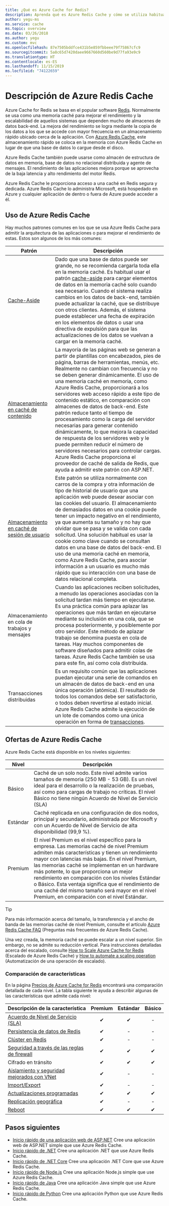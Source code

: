 ```yaml
---
title: ¿Qué es Azure Cache for Redis?
description: Aprenda qué es Azure Redis Cache y cómo se utiliza habitualmente.
author: yegu-ms
ms.service: cache
ms.topic: overview
ms.date: 03/26/2018
ms.author: yegu
ms.custom: mvc
ms.openlocfilehash: 87e7505bddfce431b5e859fbbeee79f75867cfc9
ms.sourcegitcommit: 5a8c65d7420daee9667660d560be9d77fa93e9c9
ms.translationtype: HT
ms.contentlocale: es-ES
ms.lasthandoff: 11/15/2019
ms.locfileid: "74122659"
---
```

# <a name="azure-cache-for-redis-description"></a>Descripción de Azure Redis Cache

Azure Cache for Redis se basa en el popular software [Redis](https://redis.io/). Normalmente se usa como una memoria caché para mejorar el rendimiento y la escalabilidad de aquellos sistemas que dependen mucho de almacenes de datos back-end. La mejora del rendimiento se logra mediante la copia de los datos a los que se accede con mayor frecuencia en un almacenamiento rápido ubicado cerca de la aplicación. Con [Azure Redis Cache](https://redis.io/), este almacenamiento rápido se coloca en la memoria con Azure Redis Cache en lugar de que una base de datos lo cargue desde el disco.

Azure Redis Cache también puede usarse como almacén de estructura de datos en memoria, base de datos no relacional distribuida y agente de mensajes. El rendimiento de las aplicaciones mejora porque se aprovecha de la baja latencia y alto rendimiento del motor Redis.

Azure Redis Cache le proporciona acceso a una caché en Redis segura y dedicada. Azure Redis Cache lo administra Microsoft, está hospedado en Azure y cualquier aplicación de dentro o fuera de Azure puede acceder a él.

## <a name="using-azure-cache-for-redis"></a>Uso de Azure Redis Cache

Hay muchos patrones comunes en los que se usa Azure Redis Cache para admitir la arquitectura de las aplicaciones o para mejorar el rendimiento de estas. Estos son algunos de los más comunes:

| Patrón      | Descripción                                        |
| ------------ | -------------------------------------------------- |
| [Cache-Aside](cache-web-app-cache-aside-leaderboard.md) | Dado que una base de datos puede ser grande, no se recomienda cargarla toda ella en la memoria caché. Es habitual usar el patrón [cache-aside](https://docs.microsoft.com/azure/architecture/patterns/cache-aside) para cargar elementos de datos en la memoria caché solo cuando sea necesario. Cuando el sistema realiza cambios en los datos de back-end, también puede actualizar la caché, que se distribuye con otros clientes. Además, el sistema puede establecer una fecha de expiración en los elementos de datos o usar una directiva de expulsión para que las actualizaciones de los datos se vuelvan a cargar en la memoria caché.|
| [Almacenamiento en caché de contenido](cache-aspnet-output-cache-provider.md) | La mayoría de las páginas web se generan a partir de plantillas con encabezados, pies de página, barras de herramientas, menús, etc. Realmente no cambian con frecuencia y no se deben generar dinámicamente. El uso de una memoria caché en memoria, como Azure Redis Cache, proporcionará a los servidores web acceso rápido a este tipo de contenido estático, en comparación con almacenes de datos de back-end. Este patrón reduce tanto el tiempo de procesamiento como la carga del servidor necesarias para generar contenido dinámicamente, lo que mejora la capacidad de respuesta de los servidores web y le puede permiten reducir el número de servidores necesarios para controlar cargas. Azure Redis Cache proporciona el proveedor de caché de salida de Redis, que ayuda a admitir este patrón con ASP.NET.|
| [Almacenamiento en caché de sesión de usuario](cache-aspnet-session-state-provider.md) | Este patrón se utiliza normalmente con carros de la compra y otra información de tipo de historial de usuario que una aplicación web puede desear asociar con las cookies del usuario. El almacenamiento de demasiados datos en una cookie puede tener un impacto negativo en el rendimiento, ya que aumenta su tamaño y no hay que olvidar que se pasa y se valida con cada solicitud. Una solución habitual es usar la cookie como clave cuando se consultan datos en una base de datos del back-end. El uso de una memoria caché en memoria, como Azure Redis Cache, para asociar información a un usuario es mucho más rápido que su interacción con una base de datos relacional completa. |
| Almacenamiento en cola de trabajos y mensajes | Cuando las aplicaciones reciben solicitudes, a menudo las operaciones asociadas con la solicitud tardan más tiempo en ejecutarse. Es una práctica común para aplazar las operaciones que más tardan en ejecutarse mediante su inclusión en una cola, que se procesa posteriormente, y posiblemente por otro servidor. Este método de aplazar trabajo se denomina puesta en cola de tareas. Hay muchos componentes de software diseñados para admitir colas de tareas. Azure Redis Cache también se usa para este fin, así como cola distribuida.|
| Transacciones distribuidas | Es un requisito común que las aplicaciones puedan ejecutar una serie de comandos en un almacén de datos de back-end en una única operación (atómica). El resultado de todos los comandos debe ser satisfactorio, o todos deben revertirse al estado inicial. Azure Redis Cache admite la ejecución de un lote de comandos como una única operación en forma de [transacciones](https://redis.io/topics/transactions). |

## <a name="azure-cache-for-redis-offerings"></a>Ofertas de Azure Redis Cache

Azure Redis Cache está disponible en los niveles siguientes:

| Nivel | Descripción |
|---|---|
Básico | Caché de un solo nodo. Este nivel admite varios tamaños de memoria (250 MB - 53 GB). Es un nivel ideal para el desarrollo o la realización de pruebas, así como para cargas de trabajo no críticas. El nivel Básico no tiene ningún Acuerdo de Nivel de Servicio (SLA) |
| Estándar | Caché replicada en una configuración de dos nodos, principal y secundario, administrada por Microsoft y con un Acuerdo de Nivel de Servicio de alta disponibilidad (99,9 %). |
| Premium | El nivel Premium es el nivel específico para la empresa. Las memorias caché de nivel Premium admiten más características y tienen un rendimiento mayor con latencias más bajas. En el nivel Premium, las memorias caché se implementan en un hardware más potente, lo que proporciona un mejor rendimiento en comparación con los niveles Estándar o Básico. Esta ventaja significa que el rendimiento de una caché del mismo tamaño será mayor en el nivel Premium, en comparación con el nivel Estándar. |

> [!TIP]
> Para más información acerca del tamaño, la transferencia y el ancho de banda de las memorias caché de nivel Premium, consulte el artículo [Azure Redis Cache FAQ](cache-faq.md#what-azure-cache-for-redis-offering-and-size-should-i-use) (Preguntas más frecuentes de Azure Redis Cache).
>

Una vez creada, la memoria caché se puede escalar a un nivel superior. Sin embargo, no se admite su reducción vertical. Para instrucciones detalladas acerca del escalado, consulte [How to Scale Azure Cache for Redis](cache-how-to-scale.md) (Escalado de Azure Redis Cache) y [How to automate a scaling operation](cache-how-to-scale.md#how-to-automate-a-scaling-operation) (Automatización de una operación de escalado).

### <a name="feature-comparison"></a>Comparación de características

En la página [Precios de Azure Cache for Redis](https://azure.microsoft.com/pricing/details/cache/) encontrará una comparación detallada de cada nivel. La tabla siguiente le ayuda a describir algunas de las características que admite cada nivel:

| Descripción de la característica | Premium | Estándar | Básico |
| ------------------- | :-----: | :------: | :---: |
| [Acuerdo de Nivel de Servicio (SLA)](https://azure.microsoft.com/support/legal/sla/cache/v1_0/) |✔|✔|-|
| [Persistencia de datos de Redis](cache-how-to-premium-persistence.md) |✔|-|-|
| [Clúster en Redis](cache-how-to-premium-clustering.md) |✔|-|-|
| [Seguridad a través de las reglas de firewall](cache-configure.md#firewall) |✔|✔|✔|
| Cifrado en tránsito |✔|✔|✔|
| [Aislamiento y seguridad mejorados con VNet](cache-how-to-premium-vnet.md) |✔|-|-|
| [Import/Export](cache-how-to-import-export-data.md) |✔|-|-|
| [Actualizaciones programadas](cache-administration.md#schedule-updates) |✔|✔|✔|
| [Replicación geográfica](cache-how-to-geo-replication.md) |✔|-|-|
| [Reboot](cache-administration.md#reboot) |✔|✔|✔|

## <a name="next-steps"></a>Pasos siguientes

* [Inicio rápido de una aplicación web de ASP.NET](cache-web-app-howto.md) Cree una aplicación web de ASP.NET simple que use Azure Redis Cache.
* [Inicio rápido de .NET](cache-dotnet-how-to-use-azure-redis-cache.md) Cree una aplicación .NET que use Azure Redis Cache.
* [Inicio rápido de .NET Core](cache-dotnet-core-quickstart.md) Cree una aplicación .NET Core que use Azure Redis Cache.
* [Inicio rápido de Node.js](cache-nodejs-get-started.md) Cree una aplicación Node.js simple que use Azure Redis Cache.
* [Inicio rápido de Java](cache-java-get-started.md) Cree una aplicación Java simple que use Azure Redis Cache.
* [Inicio rápido de Python](cache-python-get-started.md) Cree una aplicación Python que use Azure Redis Cache.
